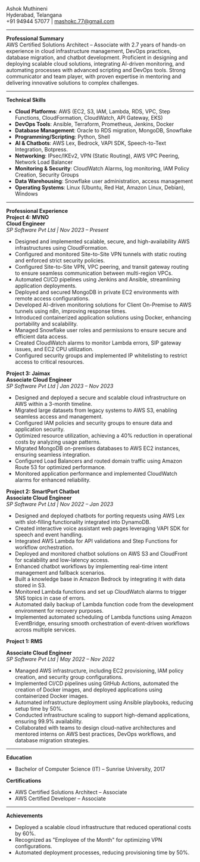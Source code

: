 Ashok Muthineni\
Hyderabad, Telangana\
+91 94944 57077 | [mashokc.77@gmail.com](mailto\:mashokc.77@gmail.com)

---

**Professional Summary**\
AWS Certified Solutions Architect – Associate with 2.7 years of hands-on experience in cloud infrastructure management, DevOps practices, database migration, and chatbot development. Proficient in designing and deploying scalable cloud solutions, integrating AI-driven monitoring, and automating processes with advanced scripting and DevOps tools. Strong communicator and team player, with proven expertise in mentoring and delivering innovative solutions to complex challenges.

---

**Technical Skills**

- **Cloud Platforms**: AWS (EC2, S3, IAM, Lambda, RDS, VPC, Step Functions, CloudFormation, CloudWatch, API Gateway, EKS)
- **DevOps Tools**: Ansible, Terraform, Prometheus, Jenkins, Docker
- **Database Management**: Oracle to RDS migration, MongoDB, Snowflake
- **Programming/Scripting**: Python, Shell
- **AI & Chatbots**: AWS Lex, Bedrock, VAPI SDK, Speech-to-Text Integration, Botpress.
- **Networking**: IPsec/IKEv2, VPN (Static Routing), AWS VPC Peering, Network Load Balancer
- **Monitoring & Security**: CloudWatch Alarms, log monitoring, IAM Policy Creation, Security Groups
- **Data Warehousing**: Snowflake user administration, access management
- **Operating Systems**: Linux (Ubuntu, Red Hat, Amazon Linux, Debian), Windows

---

**Professional Experience**\
**Project 4: MVNO**\
**Cloud Engineer**\
*SP Software Pvt Ltd | Nov 2023 – Present*
- Designed and implemented scalable, secure, and high-availability AWS infrastructures using CloudFormation.
- Configured and monitored Site-to-Site VPN tunnels with static routing and enforced strict security policies.
- Configured Site-to-Site VPN, VPC peering, and transit gateway routing to ensure seamless communication between multi-region VPCs.
- Automated CI/CD pipelines using Jenkins and Ansible, streamlining application deployments.
- Deployed and secured MongoDB in private EC2 environments with remote access configurations.
- Developed AI-driven monitoring solutions for Client On-Premise to AWS tunnels using n8n, improving response times.
- Introduced containerized application solutions using Docker, enhancing portability and scalability.
- Managed Snowflake user roles and permissions to ensure secure and efficient data access.
- Created CloudWatch alarms to monitor Lambda errors, SIP gateway issues, and EC2 CPU utilization.
- Configured security groups and implemented IP whitelisting to restrict access to critical resources.

**Project 3: Jaimax**\
**Associate Cloud Engineer**\
*SP Software Pvt Ltd | Jan 2023 – Nov 2023*
- Designed and deployed a secure and scalable cloud infrastructure on AWS within a 3-month timeline.
- Migrated large datasets from legacy systems to AWS S3, enabling seamless access and management.
- Configured IAM policies and security groups to ensure data and application security.
- Optimized resource utilization, achieving a 40% reduction in operational costs by analyzing usage patterns.
- Migrated MongoDB on-premises databases to AWS EC2 instances, ensuring seamless integration.
- Configured Load Balancers and routed domain traffic using Amazon Route 53 for optimized performance.
- Monitored application performance and implemented CloudWatch alarms for enhanced reliability.

**Project 2: SmartPort Chatbot**\
**Associate Cloud Engineer**\
*SP Software Pvt Ltd | Nov 2022 – Jan 2023*

- Designed and deployed chatbots for porting requests using AWS Lex with slot-filling functionality integrated into DynamoDB.
- Created interactive voice assistant web pages leveraging VAPI SDK for speech and event handling.
- Integrated AWS Lambda for API validations and Step Functions for workflow orchestration.
- Deployed and monitored chatbot solutions on AWS S3 and CloudFront for scalability and low-latency access.
- Enhanced chatbot workflows by implementing real-time intent management and fallback scenarios.
- Built a knowledge base in Amazon Bedrock by integrating it with data stored in S3.
- Monitored Lambda functions and set up CloudWatch alarms to trigger SNS topics in case of errors.
- Automated daily backup of Lambda function code from the development environment for recovery purposes.
- Implemented automated scheduling of Lambda functions using Amazon EventBridge, ensuring smooth orchestration of event-driven workflows across multiple services.

**Project 1: RMS** 

**Associate Cloud Engineer**\
*SP Software Pvt Ltd | May 2022 – Nov 2022*

- Managed AWS infrastructure, including EC2 provisioning, IAM policy creation, and security group configurations.
- Implemented CI/CD pipelines using GitHub Actions, automated the creation of Docker images, and deployed applications using containerized Docker images.
- Automated infrastructure deployment using Ansible playbooks, reducing setup time by 50%.
- Conducted infrastructure scaling to support high-demand applications, ensuring 99.9% availability.
- Collaborated with teams to design cloud-native architectures and mentored interns on AWS best practices, DevOps workflows, and database migration strategies.



---

**Education**

- Bachelor of Computer Science (IT) – Sunrise University, 2017

**Certifications**

- AWS Certified Solutions Architect – Associate
- AWS Certified Developer – Associate

---

**Achievements**

- Deployed a scalable cloud infrastructure that reduced operational costs by 60%.
- Recognized as "Employee of the Month" for optimizing VPN configurations.
- Automated deployment processes, reducing provisioning time by 50%.

